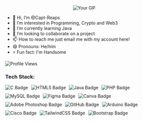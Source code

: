 <div align="center">
  <img src="https://tenor.com/view/pepe-cry-reading-pepe-the-frog-sad-gif-17607942" alt="Your GIF"/>
</div>


- 👋 Hi, I’m @Capt-Reaps
- 👀 I’m interested in Programming, Crypto and Web3
- 🌱 I’m currently learning Java
- 💞️ I’m looking to collaborate on a project
- 📫 How to reach me just email me with my account here!
- 😄 Pronouns: He/him
- ⚡ Fun fact: I'm Handsome

![Profile Views](https://komarev.com/ghpvc/?username=Capt-Reaps&color=red)


### Tech Stack:

<div style="display: flex; flex-wrap: wrap; gap: 10px;">
    <img src="https://img.shields.io/badge/-C-2D3899?style=flat&logo=c&logoColor=white" alt="C Badge"/>
    <img src="https://img.shields.io/badge/-HTML5-E34F26?style=flat&logo=html5&logoColor=white" alt="HTML5 Badge"/>
    <img src="https://img.shields.io/badge/-JAVA-E34F26?style=flat&logo=java&logoColor=white" alt="Java Badge"/>
    <img src="https://img.shields.io/badge/-PHP-777BB4?style=flat&logo=php&logoColor=white" alt="PHP Badge"/>
    <img src="https://img.shields.io/badge/-MySQL-4479A1?style=flat&logo=mysql&logoColor=white" alt="MySQL Badge"/>
    <img src="https://img.shields.io/badge/-Figma-F24E1E?style=flat&logo=figma&logoColor=white" alt="Figma Badge"/>
    <img src="https://img.shields.io/badge/-Canva-00C4CC?style=flat&logo=canva&logoColor=white" alt="Canva Badge"/>
    <img src="https://img.shields.io/badge/-Adobe%20Photoshop-31A8FF?style=flat&logo=adobe-photoshop&logoColor=white" alt="Adobe Photoshop Badge"/>
    <img src="https://img.shields.io/badge/-GitHub-181717?style=flat&logo=github&logoColor=white" alt="GitHub Badge"/>
    <img src="https://img.shields.io/badge/-Arduino-00979D?style=flat&logo=arduino&logoColor=white" alt="Arduino Badge"/>
    <img src="https://img.shields.io/badge/-Cisco-1BA0D7?style=flat&logo=cisco&logoColor=white" alt="Cisco Badge"/>
    <img src="https://img.shields.io/badge/-TailwindCSS-38B2AC?style=flat&logo=tailwindcss&logoColor=white" alt="TailwindCSS Badge"/>
    <img src="https://img.shields.io/badge/-Bootstrap-563D7C?style=flat&logo=bootstrap&logoColor=white" alt="Bootstrap Badge"/>
</div>
<!---
Capt-Reaps/Capt-Reaps is a ✨ special ✨ repository because its `README.md` (this file) appears on your GitHub profile.
You can click the Preview link to take a look at your changes.
--->
